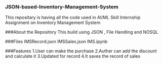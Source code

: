 ### JSON-based-Inventory-Management-System
This repositary is having all the code used in AI/ML Skill Internship Assignment on Inventory Management System

###About the Repository
This build using JSON , File Handling and NOSQL

###Files
IMSRecord.json
IMSSales.json
IMS.ipynb


###Features
1.User can make the purchase
2.Auther can add the discount and calculate it
3.Updated for record
4.It saves the record of sales

